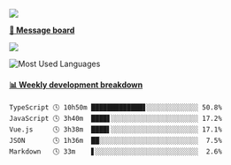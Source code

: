 [![](https://count.getloli.com/get/@SmaIIstars.github.readme)](https://count.getloli.com/)


[**💬 Message board**](https://chat.getloli.com/room/@SmaIIstars.github)

[![](https://chat.getloli.com/room/@SmaIIstars.github/svg?width=600&height=100&limit=20&theme=light&fontSize=14)](https://chat.getloli.com/room/@SmaIIstars.github)


![Most Used Languages](https://github-readme-stats.vercel.app/api/top-langs/?username=SmaIIstars&theme=dark&layout=compact)

<!-- waka-box start -->
#### <a href="https://gist.github.com/e31f5e1b7a15ee54e2fc8fca68aa5e2b" target="_blank">📊 Weekly development breakdown</a>
```text
TypeScript 🕓 10h50m █████████████▋░░░░░░░░░░░░░ 50.8%
JavaScript 🕓 3h40m  ████▋░░░░░░░░░░░░░░░░░░░░░░ 17.2%
Vue.js     🕓 3h38m  ████▌░░░░░░░░░░░░░░░░░░░░░░ 17.1%
JSON       🕓 1h36m  ██░░░░░░░░░░░░░░░░░░░░░░░░░  7.5%
Markdown   🕓 33m    ▋░░░░░░░░░░░░░░░░░░░░░░░░░░  2.6%
```
<!-- Powered by https://github.com/YouEclipse/waka-box-go . -->
<!-- waka-box end -->
